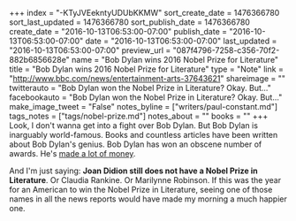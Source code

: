 +++
index = "-KTyJVEekntyUDUbKKMW"
sort_create_date = 1476366780
sort_last_updated = 1476366780
sort_publish_date = 1476366780
create_date = "2016-10-13T06:53:00-07:00"
publish_date = "2016-10-13T06:53:00-07:00"
date = "2016-10-13T06:53:00-07:00"
last_updated = "2016-10-13T06:53:00-07:00"
preview_url = "087f4796-7258-c356-70f2-882b6856628e"
name = "Bob Dylan wins 2016 Nobel Prize for Literature"
title = "Bob Dylan wins 2016 Nobel Prize for Literature"
type = "Note"
link = "http://www.bbc.com/news/entertainment-arts-37643621"
shareimage = ""
twitterauto = "Bob Dylan won the Nobel Prize in Literature? Okay. But..."
facebookauto = "Bob Dylan won the Nobel Prize in Literature? Okay. But..."
make_image_tweet = "False"
notes_byline = ["writers/paul-constant.md"]
tags_notes = ["tags/nobel-prize.md"]
notes_about = ""
books = ""
+++
Look, I don't wanna get into a fight over Bob Dylan. But Bob Dylan is inarguably world-famous. Books and countless articles have been written about Bob Dylan's genius. Bob Dylan has won an obscene number of awards. He's [made a lot of money](http://gothamist.com/2014/01/30/videos_a_brief_history_of_bob_dylan.php). 

And I'm just saying: **Joan Didion still does not have a Nobel Prize in Literature**. Or Claudia Rankine. Or Marilynne Robinson. If this was the year for an American to win the Nobel Prize in Literature, seeing one of those names in all the news reports would have made my morning a much happier one.